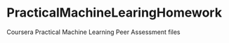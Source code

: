 PracticalMachineLearingHomework
===============================

Coursera Practical Machine Learning Peer Assessment files
